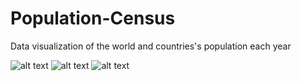 # Population-Census
Data visualization of the world and countries's population each year

![alt text](https://i.imgur.com/nnjf9rS.png)
![alt text]([https://i.imgur.com/OcVxTDK.png)
![alt text](https://i.imgur.com/OcVxTDK.png)


